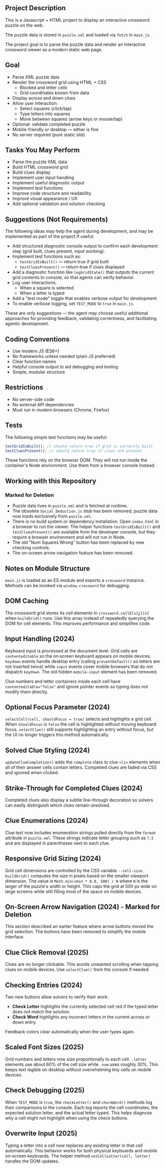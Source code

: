 ## Project Description

This is a Javascript + HTML project to display an interactive crossword puzzle on the web.

The puzzle data is stored in `puzzle.xml` and loaded via `fetch` in `main.js`.

The project goal is to parse the puzzle data and render an interactive crossword viewer as a modern static web page.

## Goal

- Parse XML puzzle data
- Render the crossword grid using HTML + CSS
    - Blocked and letter cells
    - Grid coordinates known from data
- Display across and down clues
- Allow user interaction:
    - Select squares (click/tap)
    - Type letters into squares
    - Move between squares (arrow keys or mouse/tap)
- Optional: validate completed puzzle
- Mobile-friendly or desktop — either is fine
- No server required (pure static site)

## Tasks You May Perform

- Parse the puzzle XML data
- Build HTML crossword grid
- Build clues display
- Implement user input handling
- Implement useful diagnostic output
- Implement test functions
- Improve code structure and readability
- Improve visual appearance / UX
- Add optional validation and solution checking

## Suggestions (Not Requirements)

The following ideas may help the agent during development, and may be implemented as part of the project if useful:

- Add structured diagnostic console output to confirm each development step (grid built, clues present, input working).
- Implement test functions such as:
    - `testGridIsBuilt()` — return true if grid built
    - `testCluesPresent()` — return true if clues displayed
- Add a diagnostic function like `logGridState()` that outputs the current grid contents to console, so that agents can verify behavior.
- Log user interactions:
    - When a square is selected
    - When a letter is typed
- Add a "test mode" toggle that enables verbose output for development
- To enable verbose logging, set `TEST_MODE` to `true` in `main.js`.

These are only suggestions — the agent may choose useful additional approaches for providing feedback, validating correctness, and facilitating agentic development.

## Coding Conventions

- Use modern JS (ES6+)
- No frameworks unless needed (plain JS preferred)
- Clear function names
- Helpful console output to aid debugging and testing
- Simple, modular structure

## Restrictions

- No server-side code
- No external API dependencies
- Must run in modern browsers (Chrome, Firefox)

## Tests

The following simple test functions may be useful:

```js
testGridIsBuilt(); // should return true if grid is correctly built
testCluesPresent(); // should return true if clues are present
```

These functions rely on the browser DOM. They will not run inside the
container's Node environment. Use them from a browser console instead.

## Working with this Repository

### Marked for Deletion
- Puzzle data lives in `puzzle.xml` and is fetched at runtime.
- The obsolete `Social_Deduction.js` stub has been removed; puzzle data now loads exclusively from `puzzle.xml`.
- There is no build system or dependency installation. Open `index.html` in a
  browser to run the viewer. The helper functions
  `testGridIsBuilt()` and `testCluesPresent()` are available from the
  developer console, but they require a browser environment and will not run
  in Node.
- The old "Num Squares Wrong" button has been replaced by new checking controls.
- The on-screen arrow navigation feature has been removed.

## Notes on Module Structure

`main.js` is loaded as an ES module and exports a `crossword` instance. Methods
can be invoked via `window.crossword` for debugging.

## DOM Caching

The crossword grid stores its cell elements in `crossword.cellEls[y][x]` when
`buildGrid()` runs. Use this array instead of repeatedly querying the DOM for
cell elements. This improves performance and simplifies code.

## Input Handling (2024)

Keyboard input is processed at the document level. Grid cells are
`contenteditable` so the on‑screen keyboard appears on mobile devices.
`keydown` events handle desktop entry (calling `preventDefault()` so letters are
not inserted twice) while `input` events cover mobile browsers that do not
dispatch `keydown`. The old hidden `mobile-input` element has been removed.

Clue numbers and letter containers inside each cell have `contenteditable="false"`
and ignore pointer events so typing does not modify them directly.

## Optional Focus Parameter (2024)

`selectCell(cell, shouldFocus = true)` selects and highlights a grid cell. When
`shouldFocus` is `false` the cell is highlighted without moving keyboard focus.
`selectClue()` still supports highlighting an entry without focus, but the UI no
longer triggers this method automatically.

## Solved Clue Styling (2024)

`updateClueCompletion()` adds the `complete` class to clue `<li>` elements when
all of their answer cells contain letters. Completed clues are faded via CSS and
ignored when clicked.

## Strike-Through for Completed Clues (2024)

Completed clues also display a subtle line-through decoration so solvers can
easily distinguish which clues remain unsolved.

## Clue Enumerations (2024)

Clue text now includes enumeration strings pulled directly from the
`format` attribute in `puzzle.xml`. These strings indicate letter grouping such
as `7,5` and are displayed in parentheses next to each clue.

## Responsive Grid Sizing (2024)

Grid cell dimensions are controlled by the CSS variable `--cell-size`.
`buildGrid()` computes the size in pixels based on the smaller viewport
dimension. The value is `Math.min(vmin * 0.8, 500) / N` where `N` is the larger
of the puzzle's width or height. This caps the grid at 500&nbsp;px wide on large
screens while still filling most of the space on mobile devices.

## On-Screen Arrow Navigation (2024) - Marked for Deletion

This section described an earlier feature where arrow buttons moved the grid
selection. The buttons have been removed to simplify the mobile interface.

## Clue Click Removal (2025)

Clues are no longer clickable. This avoids unwanted scrolling when tapping
clues on mobile devices. Use `selectClue()` from the console if needed.

## Checking Entries (2024)

Two new buttons allow solvers to verify their work:

- **Check Letter** highlights the currently selected cell red if the typed letter
  does not match the solution.
- **Check Word** highlights any incorrect letters in the current across or down
  entry.

Feedback colors clear automatically when the user types again.

## Scaled Font Sizes (2025)

Grid numbers and letters now size proportionally to each cell. `.letter`
elements use about 60% of the cell size while `.num` uses roughly 30%.
This keeps text legible on desktop without overwhelming tiny cells on
mobile devices.

## Check Debugging (2025)

When `TEST_MODE` is `true`, the `checkLetter()` and `checkWord()` methods log
their comparisons to the console. Each log reports the cell coordinates, the
expected solution letter, and the actual letter typed. This helps diagnose why a
cell might not highlight when using the check buttons.

## Overwrite Input (2025)

Typing a letter into a cell now replaces any existing letter in that cell
automatically. This behavior works for both physical keyboards and mobile
on-screen keyboards. The helper method `setCellLetter(cell, letter)` handles the
DOM updates.
